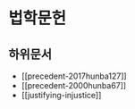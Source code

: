 # 법학문헌

## 하위문서

- [[precedent-2017hunba127]]
- [[precedent-2000hunba67]]
- [[justifying-injustice]]


